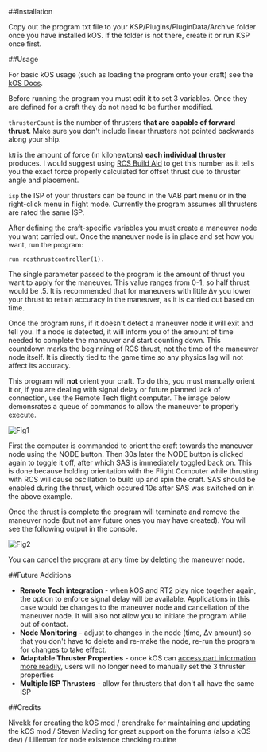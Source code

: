 ##Installation

Copy out the program txt file to your KSP/Plugins/PluginData/Archive folder once you have installed kOS. If the folder is not there, create it or run KSP once first.

##Usage

For basic kOS usage (such as loading the program onto your craft) see the [kOS Docs](http://ksp-kos.github.io/KOS_DOC/).

Before running the program you must edit it to set 3 variables. Once they are defined for a craft they do not need to be further modified.

`thrusterCount` is the number of thrusters **that are capable of forward thrust**. Make sure you don't include linear thrusters not pointed backwards along your ship.

`kN` is the amount of force (in kilonewtons) **each individual thruster** produces. I would suggest using [RCS Build Aid](http://forum.kerbalspaceprogram.com/threads/35996-0-23-RCS-Build-Aid-v0-4-4-New-average-center-of-mass-marker) to get this number as it tells you the exact force properly calculated for offset thrust due to thruster angle and placement.

`isp` the ISP of your thrusters can be found in the VAB part menu or in the right-click menu in flight mode. Currently the program assumes all thrusters are rated the same ISP.

After defining the craft-specific variables you must create a maneuver node you want carried out. Once the maneuver node is in place and set how you want, run the program:

`run rcsthrustcontroller(1).`

The single parameter passed to the program is the amount of thrust you want to apply for the maneuver. This value ranges from 0-1, so half thrust would be .5. It is recommended that for maneuvers with little Δv you lower your thrust to retain accuracy in the maneuver, as it is carried out based on time.

Once the program runs, if it doesn't detect a maneuver node it will exit and tell you. If a node is detected, it will inform you of the amount of time needed to complete the maneuver and start counting down. This countdown marks the beginning of RCS thrust, not the time of the maneuver node itself. It is directly tied to the game time so any physics lag will not affect its accuracy.

This program will **not** orient your craft. To do this, you must manually orient it or, if you are dealing with signal delay or future planned lack of connection, use the Remote Tech flight computer. The image below demonsrates a queue of commands to allow the maneuver to properly execute.

![Fig1](http://i.imgur.com/eUNQ6S6.jpg)

First the computer is commanded to orient the craft towards the maneuver node using the NODE button. Then 30s later the NODE button is clicked again to toggle it off, after which SAS is immediately toggled back on. This is done because holding orientation with the Flight Computer while thrusting with RCS will cause oscillation to build up and spin the craft. SAS should be enabled during the thrust, which occured 10s after SAS was switched on in the above example.

Once the thrust is complete the program will terminate and remove the maneuver node (but not any future ones you may have created). You will see the following output in the console.

![Fig2](http://i.imgur.com/eKCVBAo.jpg)

You can cancel the program at any time by deleting the maneuver node.

##Future Additions

- **Remote Tech integration** - when kOS and RT2 play nice together again, the option to enforce signal delay will be available. Applications in this case would be changes to the maneuver node and cancellation of the maneuver node. It will also not allow you to initiate the program while out of contact.
- **Node Monitoring** - adjust to changes in the node (time, Δv amount) so that you don't have to delete and re-make the node, re-run the program for changes to take effect.
- **Adaptable Thruster Properties** - once kOS can [access part information more readily](http://forum.kerbalspaceprogram.com/threads/68089-0-24-kOS-Scriptable-Autopilot-System-v0-13-1-2014-7-18?p=1366067&viewfull=1#post1366067), users will no longer need to manually set the 3 thruster properties
- **Multiple ISP Thrusters** - allow for thrusters that don't all have the same ISP
 
##Credits

Nivekk for creating the kOS mod /
erendrake for maintaining and updating the kOS mod /
Steven Mading for great support on the forums (also a kOS dev) /
Lilleman for node existence checking routine
